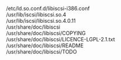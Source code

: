 /etc/ld.so.conf.d/libiscsi-i386.conf  
/usr/lib/iscsi/libiscsi.so.4  
/usr/lib/iscsi/libiscsi.so.4.0.11  
/usr/share/doc/libiscsi  
/usr/share/doc/libiscsi/COPYING  
/usr/share/doc/libiscsi/LICENCE-LGPL-2.1.txt  
/usr/share/doc/libiscsi/README  
/usr/share/doc/libiscsi/TODO  
